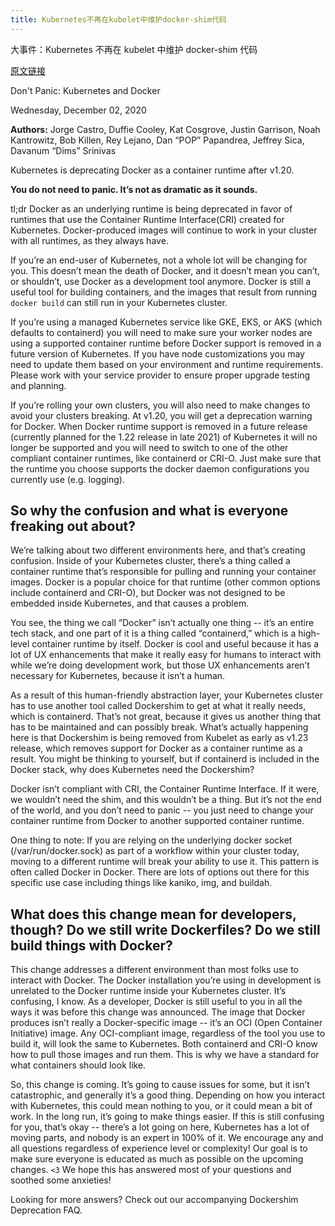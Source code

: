 ```yaml
---
title: Kubernetes不再在kubelet中维护docker-shim代码
---
```


大事件：Kubernetes 不再在 kubelet 中维护 docker-shim 代码

[原文链接](https://kubernetes.io/blog/2020/12/02/dont-panic-kubernetes-and-docker/)

Don't Panic: Kubernetes and Docker

Wednesday, December 02, 2020

**Authors:** Jorge Castro, Duffie Cooley, Kat Cosgrove, Justin Garrison, Noah Kantrowitz, Bob Killen, Rey Lejano, Dan “POP” Papandrea, Jeffrey Sica, Davanum “Dims” Srinivas

Kubernetes is deprecating Docker as a container runtime after v1.20.

**You do not need to panic. It’s not as dramatic as it sounds.**

tl;dr Docker as an underlying runtime is being deprecated in favor of runtimes that use the Container Runtime Interface(CRI) created for Kubernetes. Docker-produced images will continue to work in your cluster with all runtimes, as they always have.

If you’re an end-user of Kubernetes, not a whole lot will be changing for you. This doesn’t mean the death of Docker, and it doesn’t mean you can’t, or shouldn’t, use Docker as a development tool anymore. Docker is still a useful tool for building containers, and the images that result from running `docker build` can still run in your Kubernetes cluster.

If you’re using a managed Kubernetes service like GKE, EKS, or AKS (which defaults to containerd) you will need to make sure your worker nodes are using a supported container runtime before Docker support is removed in a future version of Kubernetes. If you have node customizations you may need to update them based on your environment and runtime requirements. Please work with your service provider to ensure proper upgrade testing and planning.

If you’re rolling your own clusters, you will also need to make changes to avoid your clusters breaking. At v1.20, you will get a deprecation warning for Docker. When Docker runtime support is removed in a future release (currently planned for the 1.22 release in late 2021) of Kubernetes it will no longer be supported and you will need to switch to one of the other compliant container runtimes, like containerd or CRI-O. Just make sure that the runtime you choose supports the docker daemon configurations you currently use (e.g. logging).

## So why the confusion and what is everyone freaking out about?

We’re talking about two different environments here, and that’s creating confusion. Inside of your Kubernetes cluster, there’s a thing called a container runtime that’s responsible for pulling and running your container images. Docker is a popular choice for that runtime (other common options include containerd and CRI-O), but Docker was not designed to be embedded inside Kubernetes, and that causes a problem.

You see, the thing we call “Docker” isn’t actually one thing -- it’s an entire tech stack, and one part of it is a thing called “containerd,” which is a high-level container runtime by itself. Docker is cool and useful because it has a lot of UX enhancements that make it really easy for humans to interact with while we’re doing development work, but those UX enhancements aren’t necessary for Kubernetes, because it isn’t a human.

As a result of this human-friendly abstraction layer, your Kubernetes cluster has to use another tool called Dockershim to get at what it really needs, which is containerd. That’s not great, because it gives us another thing that has to be maintained and can possibly break. What’s actually happening here is that Dockershim is being removed from Kubelet as early as v1.23 release, which removes support for Docker as a container runtime as a result. You might be thinking to yourself, but if containerd is included in the Docker stack, why does Kubernetes need the Dockershim?

Docker isn’t compliant with CRI, the Container Runtime Interface. If it were, we wouldn’t need the shim, and this wouldn’t be a thing. But it’s not the end of the world, and you don’t need to panic -- you just need to change your container runtime from Docker to another supported container runtime.

One thing to note: If you are relying on the underlying docker socket (/var/run/docker.sock) as part of a workflow within your cluster today, moving to a different runtime will break your ability to use it. This pattern is often called Docker in Docker. There are lots of options out there for this specific use case including things like kaniko, img, and buildah.

## What does this change mean for developers, though? Do we still write Dockerfiles? Do we still build things with Docker?

This change addresses a different environment than most folks use to interact with Docker. The Docker installation you’re using in development is unrelated to the Docker runtime inside your Kubernetes cluster. It’s confusing, I know. As a developer, Docker is still useful to you in all the ways it was before this change was announced. The image that Docker produces isn’t really a Docker-specific image -- it’s an OCI (Open Container Initiative) image. Any OCI-compliant image, regardless of the tool you use to build it, will look the same to Kubernetes. Both containerd and CRI-O know how to pull those images and run them. This is why we have a standard for what containers should look like.

So, this change is coming. It’s going to cause issues for some, but it isn’t catastrophic, and generally it’s a good thing. Depending on how you interact with Kubernetes, this could mean nothing to you, or it could mean a bit of work. In the long run, it’s going to make things easier. If this is still confusing for you, that’s okay -- there’s a lot going on here, Kubernetes has a lot of moving parts, and nobody is an expert in 100% of it. We encourage any and all questions regardless of experience level or complexity! Our goal is to make sure everyone is educated as much as possible on the upcoming changes. `<3` We hope this has answered most of your questions and soothed some anxieties!

Looking for more answers? Check out our accompanying Dockershim Deprecation FAQ.
